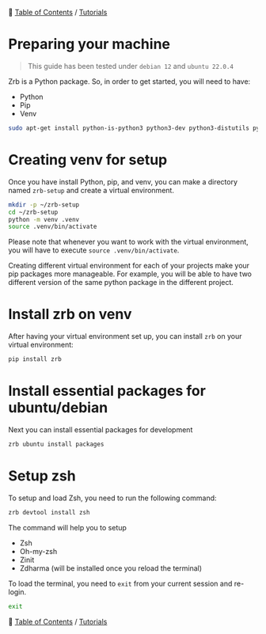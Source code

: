 🔖 [Table of Contents](../README.md) / [Tutorials](README.md)

# Preparing your machine

> This guide has been tested under `debian 12` and `ubuntu 22.0.4`

Zrb is a Python package. So, in order to get started, you will need to have:

- Python
- Pip
- Venv

```bash
sudo apt-get install python-is-python3 python3-dev python3-distutils python3-openssl python3-pip python3-venv
```

# Creating venv for setup

Once you have install Python, pip, and venv, you can make a directory named `zrb-setup` and create a virtual environment.

```bash
mkdir -p ~/zrb-setup
cd ~/zrb-setup
python -m venv .venv
source .venv/bin/activate
```

Please note that whenever you want to work with the virtual environment, you will have to execute `source .venv/bin/activate`.

Creating different virtual environment for each of your projects make your pip packages more manageable.
For example, you will be able to have two different version of the same python package in the different project.

# Install zrb on venv

After having your virtual environment set up, you can install `zrb` on your virtual environment:

```bash
pip install zrb
```

# Install essential packages for ubuntu/debian

Next you can install essential packages for development

```bash
zrb ubuntu install packages
```

# Setup zsh

To setup and load Zsh, you need to run the following command:

```bash
zrb devtool install zsh
```

The command will help you to setup
- Zsh
- Oh-my-zsh
- Zinit
- Zdharma (will be installed once you reload the terminal)

To load the terminal, you need to `exit` from your current session and re-login.

```bash
exit
```


🔖 [Table of Contents](../README.md) / [Tutorials](README.md)